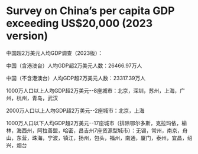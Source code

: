 # Survey on China’s per capita GDP exceeding US$20,000 (2023 version)
中国超2万美元人均GDP调查（2023版）：

中国（含港澳台）人均GDP超2万美元人数：26466.97万人

中国（不含港澳台）人均GDP超2万美元人数：23317.39万人

1000万人口以上人均GDP超2万美元--8座城市：北京，深圳，苏州，上海，广州，杭州，青岛，武汉

2000万人口以上人均GDP超2万美元--2座城市：北京，上海

1000万人口以下人均GDP超2万美元--17座城市（排除鄂尔多斯，克拉玛依，榆林，海西州，阿拉善盟，哈密，昌吉州7座资源型城市）：无锡，常州，南京，舟山，东营，珠海，宁波，镇江，扬州，包头，福州，南通，厦门，泰州，宜昌，绍兴，烟台
